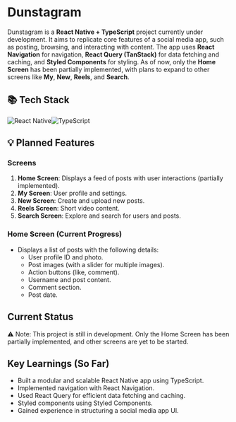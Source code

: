 # Dunstagram

Dunstagram is a **React Native + TypeScript** project currently under development. It aims to replicate core features of a social media app, such as posting, browsing, and interacting with content. The app uses **React Navigation** for navigation, **React Query (TanStack)** for data fetching and caching, and **Styled Components** for styling. As of now, only the **Home Screen** has been partially implemented, with plans to expand to other screens like **My**, **New**, **Reels**, and **Search**.

## 📚 Tech Stack

![React Native](https://img.shields.io/badge/react_native-61DAFB?style=for-the-badge&logo=react&logoColor=white)![TypeScript](https://img.shields.io/badge/typescript-3178C6?style=for-the-badge&logo=typescript&logoColor=white)

## 💡 Planned Features

### **Screens**

1. **Home Screen**: Displays a feed of posts with user interactions (partially implemented).
2. **My Screen**: User profile and settings.
3. **New Screen**: Create and upload new posts.
4. **Reels Screen**: Short video content.
5. **Search Screen**: Explore and search for users and posts.

### **Home Screen (Current Progress)**

- Displays a list of posts with the following details:
  - User profile ID and photo.
  - Post images (with a slider for multiple images).
  - Action buttons (like, comment).
  - Username and post content.
  - Comment section.
  - Post date.

## Current Status

⚠️ Note: This project is still in development. Only the Home Screen has been partially implemented, and other screens are yet to be started.

## Key Learnings (So Far)

- Built a modular and scalable React Native app using TypeScript.
- Implemented navigation with React Navigation.
- Used React Query for efficient data fetching and caching.
- Styled components using Styled Components.
- Gained experience in structuring a social media app UI.
